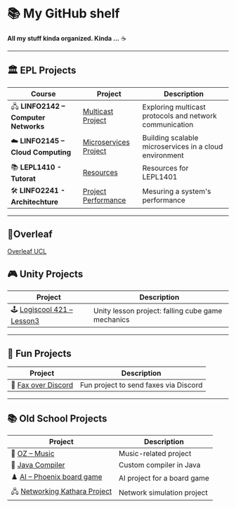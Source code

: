 # 📚 My GitHub shelf

**All my stuff kinda organized. Kinda ...** ☕

---

## 🏛️ EPL Projects

| Course                              | Project                                                                                             | Description                                             |
| ----------------------------------- | --------------------------------------------------------------------------------------------------- | ------------------------------------------------------- |
| 🖧 **LINFO2142 – Computer Networks** | [Multicast Project](https://github.com/Ayly-EXE/LINFO2142-Project1)                                 | Exploring multicast protocols and network communication |
| ☁️ **LINFO2145 – Cloud Computing**   | [Microservices Project](https://github.com/Ayly-EXE/LINFO2145-2025-2026)                            | Building scalable microservices in a cloud environment  |
| 📚 **LEPL1410 - Tutorat**            | [Resources](https://forge.uclouvain.be/ingi/linfo1101-lepl1401/tutors/info1-ressources-tuteurs)     | Resources for LEPL1401                                  |
| 🛠️ **LINFO2241 - Architechture**     | [Project Performance](https://forge.uclouvain.be/MatteoFirenze/linfo2241-project-2025-2026-student) | Mesuring a system's performance                         |

---

## 🌿Overleaf 

[Overleaf UCL](https://overleaf.info.ucl.ac.be/project)

## 🎮 Unity Projects

| Project                                                                            | Description                                       |
| ---------------------------------------------------------------------------------- | ------------------------------------------------- |
| 🕹️ [Logiscool 421 – Lesson3](https://github.com/Ayly-EXE/LogiscoolUnityFallingCube) | Unity lesson project: falling cube game mechanics |

---

## 🧩 Fun Projects

| Project                                                        | Description                           |
| -------------------------------------------------------------- | ------------------------------------- |
| 📨 [Fax over Discord](https://github.com/Ayly-EXE/printWizzard) | Fun project to send faxes via Discord |

---

## 📚 Old School Projects

| Project                                                                       | Description                 |
| ----------------------------------------------------------------------------- | --------------------------- |
| 🎵 [OZ – Music](https://github.com/Ayly-EXE/DidNot-e)                          | Music-related project       |
| 📝 [Java Compiler](https://github.com/Ayly-EXE/SpaghettiCompiler)              | Custom compiler in Java     |
| ♟️ [AI – Phoenix board game](https://github.com/Ayly-EXE/KentuckyFriedPhoenix) | AI project for a board game |
| 🖧 [Networking Kathara Project](https://github.com/Ayly-EXE/KathaKado)         | Network simulation project  |

